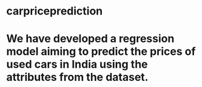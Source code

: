 # carpriceprediction
# We have developed a regression model aiming to predict the prices of used cars in India using the attributes from the dataset.
